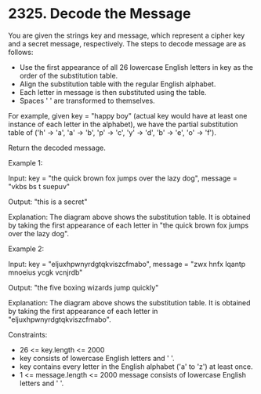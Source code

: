 # 2325. Decode the Message

You are given the strings key and message, which represent a cipher key and a secret message, respectively. The steps to decode message are as follows:

* Use the first appearance of all 26 lowercase English letters in key as the order of the substitution table.
* Align the substitution table with the regular English alphabet.
* Each letter in message is then substituted using the table.
* Spaces ' ' are transformed to themselves.

For example, given key = "happy boy" (actual key would have at least one instance of each letter in the alphabet), we have the partial substitution table of ('h' -> 'a', 'a' -> 'b', 'p' -> 'c', 'y' -> 'd', 'b' -> 'e', 'o' -> 'f').

Return the decoded message.


Example 1:

Input: key = "the quick brown fox jumps over the lazy dog", message = "vkbs bs t suepuv"

Output: "this is a secret"

Explanation: The diagram above shows the substitution table.
It is obtained by taking the first appearance of each letter in "the quick brown fox jumps over the lazy dog".

Example 2:

Input: key = "eljuxhpwnyrdgtqkviszcfmabo", message = "zwx hnfx lqantp mnoeius ycgk vcnjrdb"

Output: "the five boxing wizards jump quickly"

Explanation: The diagram above shows the substitution table.
It is obtained by taking the first appearance of each letter in "eljuxhpwnyrdgtqkviszcfmabo".



Constraints:

* 26 <= key.length <= 2000
* key consists of lowercase English letters and ' '.
* key contains every letter in the English alphabet ('a' to 'z') at least once.
* 1 <= message.length <= 2000
    message consists of lowercase English letters and ' '.

